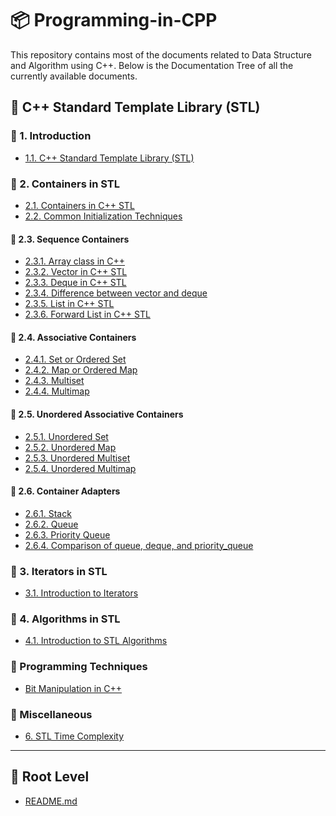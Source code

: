 # 📦 Programming-in-CPP
This repository contains most of the documents related to Data Structure and Algorithm using C++.
Below is the Documentation Tree of all the currently available documents.

## 📂 C++ Standard Template Library (STL)

### 📘 1. Introduction
- [1.1. C++ Standard Template Library (STL)](https://github.com/swayam0345/Programming-in-CPP/blob/main/C++%20Standard%20Template%20Library%20(STL)/1.%20Introduction/1.1.%20C++%20Standard%20Template%20Library%20(STL).md)

### 📘 2. Containers in STL

- [2.1. Containers in C++ STL](https://github.com/swayam0345/Programming-in-CPP/blob/main/C++%20Standard%20Template%20Library%20(STL)/2.%20Containers%20in%20STL/2.1.%20Containers%20in%20C++%20STL.md)
- [2.2. Common Initialization Techniques](https://github.com/swayam0345/Programming-in-CPP/blob/main/C++%20Standard%20Template%20Library%20(STL)/2.%20Containers%20in%20STL/2.2.%20Common%20Initialization%20Techniques.md)

#### 📘 2.3. Sequence Containers
- [2.3.1. Array class in C++](https://github.com/swayam0345/Programming-in-CPP/blob/main/C++%20Standard%20Template%20Library%20(STL)/2.%20Containers%20in%20STL/2.3.%20Sequence%20Containers/2.3.1.%20Array%20class%20in%20C++.md)
- [2.3.2. Vector in C++ STL](https://github.com/swayam0345/Programming-in-CPP/blob/main/C++%20Standard%20Template%20Library%20(STL)/2.%20Containers%20in%20STL/2.3.%20Sequence%20Containers/2.3.2.%20Vector%20in%20C++%20STL.md)
- [2.3.3. Deque in C++ STL](https://github.com/swayam0345/Programming-in-CPP/blob/main/C++%20Standard%20Template%20Library%20(STL)/2.%20Containers%20in%20STL/2.3.%20Sequence%20Containers/2.3.3.%20Deque%20in%20C++%20STL.md)
- [2.3.4. Difference between vector and deque](https://github.com/swayam0345/Programming-in-CPP/blob/main/C++%20Standard%20Template%20Library%20(STL)/2.%20Containers%20in%20STL/2.3.%20Sequence%20Containers/2.3.4.%20Difference%20between%20vector%20and%20deque.md)
- [2.3.5. List in C++ STL](https://github.com/swayam0345/Programming-in-CPP/blob/main/C++%20Standard%20Template%20Library%20(STL)/2.%20Containers%20in%20STL/2.3.%20Sequence%20Containers/2.3.5.%20List%20in%20C++%20STL.md)
- [2.3.6. Forward List in C++ STL](https://github.com/swayam0345/Programming-in-CPP/blob/main/C++%20Standard%20Template%20Library%20(STL)/2.%20Containers%20in%20STL/2.3.%20Sequence%20Containers/2.3.6.%20Forward%20List%20in%20C++%20STL.md)

#### 📘 2.4. Associative Containers
- [2.4.1. Set or Ordered Set](https://github.com/swayam0345/Programming-in-CPP/blob/main/C++%20Standard%20Template%20Library%20(STL)/2.%20Containers%20in%20STL/2.4.%20Associative%20Containers/2.4.1.%20Set%20or%20Ordered%20Set.md)
- [2.4.2. Map or Ordered Map](https://github.com/swayam0345/Programming-in-CPP/blob/main/C++%20Standard%20Template%20Library%20(STL)/2.%20Containers%20in%20STL/2.4.%20Associative%20Containers/2.4.2.%20Map%20or%20Ordered%20Map.md)
- [2.4.3. Multiset](https://github.com/swayam0345/Programming-in-CPP/blob/main/C++%20Standard%20Template%20Library%20(STL)/2.%20Containers%20in%20STL/2.4.%20Associative%20Containers/2.4.3.%20Multiset.md)
- [2.4.4. Multimap](https://github.com/swayam0345/Programming-in-CPP/blob/main/C++%20Standard%20Template%20Library%20(STL)/2.%20Containers%20in%20STL/2.4.%20Associative%20Containers/2.4.4.%20Multimap.md)

#### 📘 2.5. Unordered Associative Containers
- [2.5.1. Unordered Set](https://github.com/swayam0345/Programming-in-CPP/blob/main/C++%20Standard%20Template%20Library%20(STL)/2.%20Containers%20in%20STL/2.5.%20Unordered%20Associative%20Containers/2.5.1.%20Unordered%20Set.md)
- [2.5.2. Unordered Map](https://github.com/swayam0345/Programming-in-CPP/blob/main/C++%20Standard%20Template%20Library%20(STL)/2.%20Containers%20in%20STL/2.5.%20Unordered%20Associative%20Containers/2.5.2.%20Unordered%20Map.md)
- [2.5.3. Unordered Multiset](https://github.com/swayam0345/Programming-in-CPP/blob/main/C++%20Standard%20Template%20Library%20(STL)/2.%20Containers%20in%20STL/2.5.%20Unordered%20Associative%20Containers/2.5.3.%20Unordered%20Multiset.md)
- [2.5.4. Unordered Multimap](https://github.com/swayam0345/Programming-in-CPP/blob/main/C++%20Standard%20Template%20Library%20(STL)/2.%20Containers%20in%20STL/2.5.%20Unordered%20Associative%20Containers/2.5.4.%20Unordered%20Multimap.md)

#### 📘 2.6. Container Adapters
- [2.6.1. Stack](https://github.com/swayam0345/Programming-in-CPP/blob/main/C++%20Standard%20Template%20Library%20(STL)/2.%20Containers%20in%20STL/2.6.%20Container%20Adapters/2.6.1.%20Stack.md)
- [2.6.2. Queue](https://github.com/swayam0345/Programming-in-CPP/blob/main/C++%20Standard%20Template%20Library%20(STL)/2.%20Containers%20in%20STL/2.6.%20Container%20Adapters/2.6.2.%20Queue.md)
- [2.6.3. Priority Queue](https://github.com/swayam0345/Programming-in-CPP/blob/main/C++%20Standard%20Template%20Library%20(STL)/2.%20Containers%20in%20STL/2.6.%20Container%20Adapters/2.6.3.%20Priority%20Queue.md)
- [2.6.4. Comparison of queue, deque, and priority_queue](https://github.com/swayam0345/Programming-in-CPP/blob/main/C++%20Standard%20Template%20Library%20(STL)/2.%20Containers%20in%20STL/2.6.%20Container%20Adapters/2.6.4.%20Comparison%20of%20queue%2C%20deque%2C%20and%20priority_queue.md)

### 📘 3. Iterators in STL
- [3.1. Introduction to Iterators](https://github.com/swayam0345/Programming-in-CPP/blob/main/C++%20Standard%20Template%20Library%20(STL)/3.%20Iterators%20in%20STL/3.1.%20Introduction%20to%20Iterators.md)

### 📘 4. Algorithms in STL
- [4.1. Introduction to STL Algorithms](https://github.com/swayam0345/Programming-in-CPP/blob/main/C++%20Standard%20Template%20Library%20(STL)/4.%20Algorithms%20in%20STL/4.1.%20Introduction%20to%20STL%20Algorithms.md)

### 📘 Programming Techniques
- [Bit Manipulation in C++](https://github.com/swayam0345/Programming-in-CPP/blob/main/C++%20Standard%20Template%20Library%20(STL)/Programming%20Techniques/Bit%20Manipulation%20in%20C++.md)

### 📘 Miscellaneous
- [6. STL Time Complexity](https://github.com/swayam0345/Programming-in-CPP/blob/main/C++%20Standard%20Template%20Library%20(STL)/6.%20STL%20Time%20Complexity.md)

---

## 📘 Root Level
- [README.md](https://github.com/swayam0345/Programming-in-CPP/blob/main/README.md)
